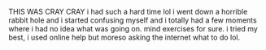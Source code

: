 THIS WAS CRAY CRAY i had such a hard time lol i went down a horrible rabbit hole and i started confusing myself and i totally had a few moments where i had no idea what was going on. mind exercises for sure. i tried my best, i used online help but moreso asking the internet what to do lol.